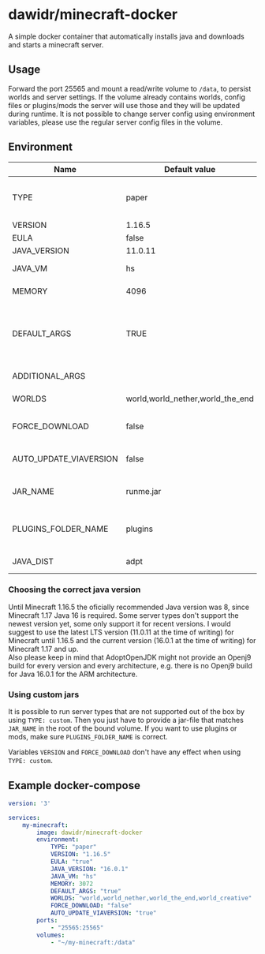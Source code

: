 # dawidr/minecraft-docker
A simple docker container that automatically installs java and downloads and starts a minecraft server.

## Usage
Forward the port 25565 and mount a read/write volume to `/data`, to persist worlds and server settings. If the volume already contains worlds, config files or plugins/mods the server will use those and they will be updated during runtime. It is not possible to change server config using environment variables, please use the regular server config files in the volume.

## Environment
| Name                   | Default value                    | Description                                                                                                                                                             |
| ---------------------- | -------------------------------- | ----------------------------------------------------------------------------------------------------------------------------------------------------------------------- |
| TYPE                   | paper                            | Which server jar to use. Currently supported: paper, fabric, spigot, forge, waterfall, custom (see [Using custom jars](#using-custom-jars))                             |
| VERSION                | 1.16.5                           | Which Minecraft version to use                                                                                                                                          |
| EULA                   | false                            | If you accept Mojang's EULA                                                                                                                                             |
| JAVA_VERSION           | 11.0.11                          | Which Java version to use                                                                                                                                               |
| JAVA_VM                | hs                               | Which Java vm to use: "hs" for HotSpot and "j9" for Openj9                                                                                                              |
| MEMORY                 | 4096                             | How much RAM to allocate for the server (in MB)                                                                                                                         |
| DEFAULT_ARGS           | TRUE                             | Which arguments to pass to the Java process. Depending on the container it uses them from https://mcflags.emc.gs or https://steinborn.me/posts/tuning-minecraft-openj9/ |
| ADDITIONAL_ARGS        |                                  | Additional arguments if you don't want to overwrite the whole ARGS                                                                                                      |
| WORLDS                 | world,world_nether,world_the_end | Which world directories to use (ignored when using waterfall)                                                                                                           |
| FORCE_DOWNLOAD         | false                            | If set to "false", no server jar will be downloaded if there is already one present from a previous run                                                                 |
| AUTO_UPDATE_VIAVERSION | false                            | If set to "true", the latest version of ViaVersion will be downloaded and put into the plugins or mods folder                                                           |
| JAR_NAME               | runme.jar                        | Name of the jar to run. Only might need changing for `TYPE: custom`, see [Using custom jars](#using-custom-jars)                                                        |
| PLUGINS_FOLDER_NAME    | plugins                          | Name of the folder to use for plugins or mods. Only might need changing for `TYPE: custom`, see [Using custom jars](#using-custom-jars)                                 |
| JAVA_DIST              | adpt                             | Identifier for the java vendor, e.g. "adpt" for AdoptOpenJDK                                                                                                            |

### Choosing the correct java version
Until Minecraft 1.16.5 the oficially recommended Java version was 8, since Minecraft 1.17 Java 16 is required. Some server types don't support the newest version yet, some only support it for recent versions. I would suggest to use the latest LTS version (11.0.11 at the time of writing) for Minecraft until 1.16.5 and the current version (16.0.1 at the time of writing) for Minecraft 1.17 and up.  
Also please keep in mind that AdoptOpenJDK might not provide an Openj9 build for every version and every architecture, e.g. there is no Openj9 build for Java 16.0.1 for the ARM architecture.

### Using custom jars
It is possible to run server types that are not supported out of the box by using `TYPE: custom`. Then you just have to provide a jar-file that matches `JAR_NAME` in the root of the bound volume.
If you want to use plugins or mods, make sure `PLUGINS_FOLDER_NAME` is correct.

Variables `VERSION` and `FORCE_DOWNLOAD` don't have any effect when using `TYPE: custom`.

## Example docker-compose
```yaml
version: '3'

services:
    my-minecraft:
        image: dawidr/minecraft-docker
        environment:
            TYPE: "paper"
            VERSION: "1.16.5"
            EULA: "true"
            JAVA_VERSION: "16.0.1"
            JAVA_VM: "hs"
            MEMORY: 3072
            DEFAULT_ARGS: "true"
            WORLDS: "world,world_nether,world_the_end,world_creative"
            FORCE_DOWNLOAD: "false"
            AUTO_UPDATE_VIAVERSION: "true"
        ports:
            - "25565:25565"
        volumes:
            - "~/my-minecraft:/data"
```
